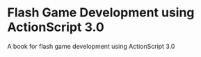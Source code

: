 Flash Game Development using ActionScript 3.0
======================

A book for flash game development using ActionScript 3.0
